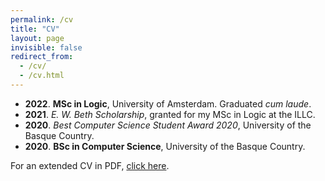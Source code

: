 ```yaml
---
permalink: /cv
title: "CV"
layout: page
invisible: false
redirect_from: 
  - /cv/
  - /cv.html
---
```


- **2022**. **MSc in Logic**, University of Amsterdam. Graduated _cum laude_.
- **2021**. _E. W. Beth Scholarship_, granted for my MSc in Logic at the ILLC.
- **2020**. _Best Computer Science Student Award 2020_, University of the Basque Country. 
- **2020**. **BSc in Computer Science**, University of the Basque Country.

For an extended CV in PDF, [click here](https://narteche.github.io/files/others/cv_aug22.pdf).
